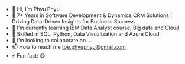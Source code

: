 - 👋 Hi, I’m Phyu Phyu
- 👀 7+ Years in Software Development & Dynamics CRM Solutions | Driving Data-Driven Insights for Business Success
- 🌱 I’m currently learning IBM Data Analyst course, Big data and Cloud 
- 🌱 Skilled in SQL, Python, Data Visualization and Azure Cloud
- 💞️ I’m looking to collaborate on ...
- 📫 How to reach me toe.phyuphyu@gmail.com
- ⚡ Fun fact: 😄

<!---
PhyuPT/PhyuPT is a ✨ special ✨ repository because its `README.md` (this file) appears on your GitHub profile.
You can click the Preview link to take a look at your changes.
--->

